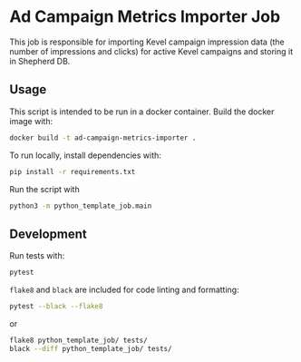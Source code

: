 # Ad Campaign Metrics Importer Job

This job is responsible for importing Kevel campaign impression data (the number of impressions and clicks) for active Kevel campaigns and storing it in Shepherd DB.

## Usage

This script is intended to be run in a docker container.
Build the docker image with:

```sh
docker build -t ad-campaign-metrics-importer .
```

To run locally, install dependencies with:

```sh
pip install -r requirements.txt
```

Run the script with 

```sh
python3 -m python_template_job.main
```

## Development

Run tests with:

```sh
pytest
```

`flake8` and `black` are included for code linting and formatting:

```sh
pytest --black --flake8
```

or

```sh
flake8 python_template_job/ tests/
black --diff python_template_job/ tests/
```

